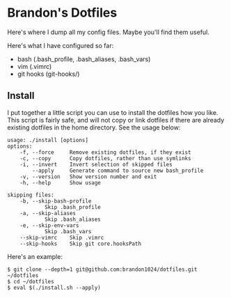 # Brandon's Dotfiles
Here's where I dump all my config files. Maybe you'll find them useful.

Here's what I have configured so far:
- bash (.bash_profile, .bash_aliases, .bash_vars)
- vim (.vimrc)
- git hooks (git-hooks/)

## Install
I put together a little script you can use to install the dotfiles how you like. This script is fairly safe, and will not copy or link dotfiles if there are already existing dotfiles in the home directory. See the usage below:
```
usage: ./install [options]
options:
	-f, --force     Remove existing dotfiles, if they exist
	-c, --copy      Copy dotfiles, rather than use symlinks
	-i, --invert    Invert selection of skipped files
	    --apply     Generate command to source new bash_profile
	-v, --version   Show version number and exit
	-h, --help      Show usage

skipping files:
	-b, --skip-bash-profile
			Skip .bash_profile
	-a, --skip-aliases
			Skip .bash_aliases
	-e, --skip-env-vars
			Skip .bash_vars
	--skip-vimrc	Skip .vimrc
	--skip-hooks	Skip git core.hooksPath
```

Here's an example:
```
$ git clone --depth=1 git@github.com:brandon1024/dotfiles.git ~/dotfiles
$ cd ~/dotfiles
$ eval $(./install.sh --apply)
```
